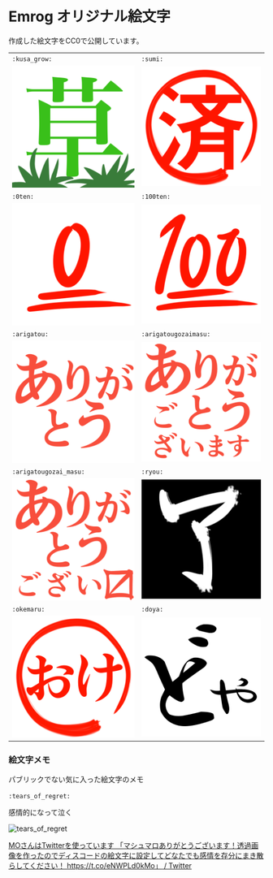 # Emrog オリジナル絵文字

作成した絵文字をCC0で公開しています。

|    |    |
| ---- | ---- |
|  `:kusa_grow:`  |  `:sumi:`  |
|  ![](./kusa_grow.png)  |  ![](./sumi.png)  |
|  `:0ten:`  |  `:100ten:`  |
|  ![](./0ten.png)  |  ![](./100ten.png)  |
|  `:arigatou:`  |  `:arigatougozaimasu:`  |
|  ![](./arigatou.png)  |  ![](./arigatougozaimasu.png)  |
|  `:arigatougozai_masu:`  |  `:ryou:`  |
|  ![](./arigatougozai_masu.png)  |  ![](./ryou.png)  |
|  `:okemaru:`  |  `:doya:`  |
|  ![](./okemaru.png)  |  ![](./doya.png)  |


### 絵文字メモ

パブリックでない気に入った絵文字のメモ

`:tears_of_regret:`

感情的になって泣く

![tears_of_regret](https://pbs.twimg.com/media/DuTd2clUwAAD0ld?format=png)

[MOさんはTwitterを使っています 「マシュマロありがとうございます！透過画像を作ったのでディスコードの絵文字に設定してどなたでも感情を存分にまき散らしてください！ https://t.co/eNWPLd0kMo」 / Twitter](https://twitter.com/10moccc/status/1073226994668584960)

